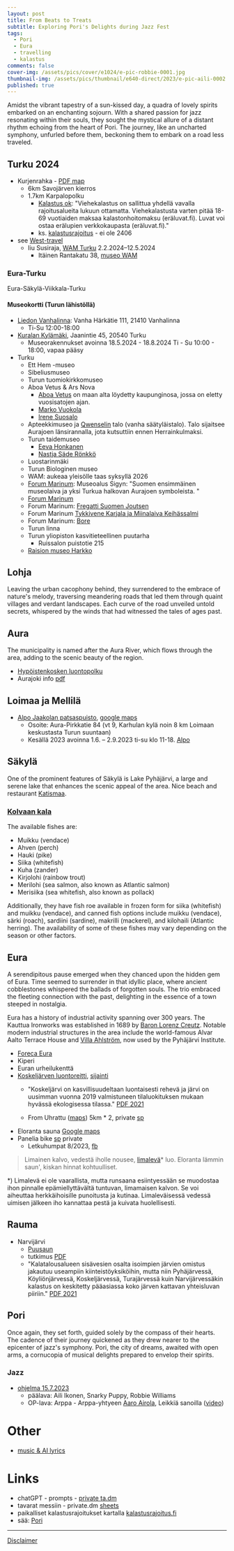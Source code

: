 ```yaml
---
layout: post
title: From Beats to Treats
subtitle: Exploring Pori's Delights during Jazz Fest
tags:
  - Pori
  - Eura
  - travelling
  - kalastus
comments: false
cover-img: /assets/pics/cover/e1024/e-pic-robbie-0001.jpg
thumbnail-img: /assets/pics/thumbnail/e640-direct/2023/e-pic-aili-0002.jpg
published: true
---
```


Amidst the vibrant tapestry of a sun-kissed day, a quadra of lovely spirits embarked on an enchanting sojourn. With a shared passion for jazz resonating within their souls, they sought the mystical allure of a distant rhythm echoing from the heart of Pori. The journey, like an uncharted symphony, unfurled before them, beckoning them to embark on a road less traveled.

## Turku 2024

- Kurjenrahka - [PDF map](https://julkaisut.metsa.fi/wp-content/uploads/sites/2/2021/07/kurjenrahkafinsveeng.pdf)
  - 6km Savojärven kierros
  - 1.7km Karpalopolku
    - [Kalastus ok](https://www.luontoon.fi/kurjenrahka/aktiviteetit): "Viehekalastus on sallittua yhdellä vavalla rajoitusalueita lukuun ottamatta. Viehekalastusta varten pitää 18-69 vuotiaiden maksaa kalastonhoitomaksu (eräluvat.fi). Luvat voi ostaa erälupien verkkokaupasta (eräluvat.fi)." 
    - ks. [kalastusrajoitus](https://kalastusrajoitus.fi/#/kalastusrajoitus) - ei ole 2406
- see [West-travel](https://talonendm.github.io/2023-07-15-west-travel/)
  - Iiu Susiraja, [WAM Turku](https://museot.fi/nayttelykalenteri/?nayttely_id=34350) 2.2.2024–12.5.2024
    - Itäinen Rantakatu 38, [museo WAM](https://www.wam.fi/)

### Eura-Turku

Eura-Säkylä-Viikkala-Turku

#### Museokortti (Turun lähistöllä)

- [Liedon Vanhalinna](https://museot.fi/museohaku/index.php?museo_id=21473): Vanha Härkätie 111, 21410 Vanhalinna
  - Ti-Su 	12:00-18:00
- [Kuralan Kylämäki](https://museot.fi/museohaku/index.php?museo_id=21861), Jaanintie 45, 20540 Turku
  - Museorakennukset avoinna 18.5.2024 - 18.8.2024 Ti - Su 10:00 - 18:00, vapaa pääsy
- Turku
  - Ett Hem -museo
  - Sibeliusmuseo
  - Turun tuomiokirkkomuseo
  - Aboa Vetus & Ars Nova
    - [Aboa Vetus](https://avan.fi/nayttelyt/aboa-vetus-vanha-turku) on maan alta löydetty kaupunginosa, jossa on eletty vuosisatojen ajan.
    - [Marko Vuokola](https://avan.fi/nayttelyt/marko-vuokola)
    - [Irene Suosalo](https://avan.fi/nayttelyt/irene-suosalo)
  - Apteekkimuseo ja [Qwenselin](https://www.turku.fi/apteekkimuseo-ja-qwenselin-talo/herrainkulmasta-museoalueeksi/qwenselin-talon-historia-ja-asukkaat) talo (vanha säätyläistalo). Talo sijaitsee Aurajoen länsirannalla, jota kutsuttiin ennen Herrainkulmaksi.
  - Turun taidemuseo
    - [Eeva Honkanen](https://turuntaidemuseo.fi/nayttelyt/eeva-honkanen)
    - [Nastja Säde Rönkkö](https://turuntaidemuseo.fi/nayttelyt/nastja-sade-ronkko)
  - Luostarinmäki
  - Turun Biologinen museo
  - WAM:  aukeaa yleisölle taas syksyllä 2026
  - [Forum Marinum](https://museot.fi/museohaku/index.php?museo_id=21864): Museoalus Sigyn: "Suomen ensimmäinen museolaiva ja yksi Turkua halkovan Aurajoen symboleista. "
  - [Forum Marinum](https://museot.fi/museohaku/index.php?museo_id=22026)
  - Forum Marinum: [Fregatti Suomen Joutsen](https://museot.fi/museohaku/index.php?museo_id=9032)
  - Forum Marinum [Tykkivene Karjala ja Miinalaiva Keihässalmi](https://museot.fi/museohaku/index.php?museo_id=9056)
  - Forum Marinum: [Bore](https://museot.fi/museohaku/index.php?museo_id=9033)
  - Turun linna
  - Turun yliopiston kasvitieteellinen puutarha
    - Ruissalon puistotie 215
  - [Raision museo Harkko](https://museot.fi/museohaku/index.php?museo_id=22024)

## Lohja

Leaving the urban cacophony behind, they surrendered to the embrace of nature's melody, traversing meandering roads that led them through quaint villages and verdant landscapes. Each curve of the road unveiled untold secrets, whispered by the winds that had witnessed the tales of ages past.

## Aura

The municipality is named after the Aura River, which flows through the area, adding to the scenic beauty of the region. 

- [Hypöistenkosken luontopolku](https://aurajoentie.fi/item/hypoisten-luontopolku/)
- Aurajoki info [pdf](http://aurajoki.net/wp-content/uploads/2017/06/Retkelle-Aurajokilaaksoon2017_pienennetty.pdf)

## Loimaa ja Mellilä

- [Alpo Jaakolan patsaspuisto](https://www.hs.fi/kotimaa/turku/art-2000009738720.html), [google maps](https://goo.gl/maps/P6ZRCYbCCsU4dsJ17)  
  - Osoite: Aura-Pirkkatie 84 (vt 9, Karhulan kylä noin 8 km Loimaan keskustasta Turun suuntaan)
  - Kesällä 2023 avoinna 1.6. – 2.9.2023 ti-su klo 11-18. [Alpo](https://www.loimaantaidemuseo.fi/nayttelyt/alpo-jaakolan-patsaspuisto/)

## Säkylä

One of the prominent features of Säkylä is Lake Pyhäjärvi, a large and serene lake that enhances the scenic appeal of the area. Nice beach and restaurant [Katismaa](https://www.katismaansaari.fi/).

### [Kolvaan kala](https://www.kolvaankala.fi/)

The available fishes are:

- Muikku (vendace)
- Ahven (perch)
- Hauki (pike)
- Siika (whitefish)
- Kuha (zander)
- Kirjolohi (rainbow trout)
- Merilohi (sea salmon, also known as Atlantic salmon)
- Merisiika (sea whitefish, also known as pollack)

Additionally, they have fish roe available in frozen form for siika (whitefish) and muikku (vendace), and canned fish options include muikku (vendace), särki (roach), sardiini (sardine), makrilli (mackerel), and kilohaili (Atlantic herring). The availability of some of these fishes may vary depending on the season or other factors.

## Eura

A serendipitous pause emerged when they chanced upon the hidden gem of Eura. Time seemed to surrender in that idyllic place, where ancient cobblestones whispered the ballads of forgotten souls. The trio embraced the fleeting connection with the past, delighting in the essence of a town steeped in nostalgia.

Eura has a history of industrial activity spanning over 300 years. The Kauttua Ironworks was established in 1689 by [Baron Lorenz Creutz](https://fi.wikipedia.org/wiki/Lorentz_Creutz). Notable modern industrial structures in the area include the world-famous Alvar Aalto Terrace House and [Villa Ahlström](https://www.eura.fi/kulttuuri-ja-vapaa-aika/kulttuuri/euran-100-helmea/villa-ahlstrom/), now used by the Pyhäjärvi Institute.

- [Foreca Eura](https://www.foreca.fi/Finland/Eura)
- Kiperi
- Euran urheilukenttä
- [Koskeljärven luontoreitti](https://www.outdoorssatakunta.fi/kohde/koskeljarven-luontoreitti-eura-45-km/), [sijainti](https://www.luontoon.fi/koskeljarvi/kartatjakulkuyhteydet)
  - "Koskeljärvi on kasvillisuudeltaan luontaisesti rehevä ja järvi on uusimman vuonna 2019 valmistuneen tilaluokituksen mukaan hyvässä ekologisessa tilassa." [PDF 2021](https://www.kalatalouskeskus.fi/wp-content/uploads/2021/10/KHS_EuraLapinj_ehdotusluonnos_teksti_06_10_2021.pdf)

  - From Uhrattu ([maps](https://www.google.com/maps/place/Koskelj%C3%A4rven+luontoreitti/@60.9607969,22.1471633,15.75z)) 5km * 2, private [sp](https://www.sports-tracker.com/workout/haques/64ce42d7a8c87c6696ecd3d0)
- Eloranta sauna [Google maps](https://goo.gl/maps/CNLD5zFRkWSBSh3D7)
- Panelia bike [sp](https://www.sports-tracker.com/workout/haques/64cf350a62bf187981072430) private
  - Letkuhumpat 8/2023, [fb](https://www.facebook.com/events/244469378472274/?ref=newsfeed)

> Limainen kalvo,
vedestä iholle nousee,
[limalevä](https://yle.fi/a/3-11461627)* luo.
Eloranta lämmin saun',
kiskan hinnat kohtuulliset.

*) Limalevä ei ole vaarallista, mutta runsaana esiintyessään se muodostaa ihon pinnalle epämiellyttävältä tuntuvan, limamaisen kalvon. Se voi aiheuttaa herkkäihoisille punoitusta ja kutinaa. Limaleväisessä vedessä uimisen jälkeen iho kannattaa pestä ja kuivata huolellisesti. 

## Rauma

- Narvijärvi
  - [Puusaun](https://www.puusaun.com/)
  - tutkimus [PDF](https://www.doria.fi/bitstream/handle/10024/134624/MO1_2006.pdf)
  -  "Kalatalousalueen sisävesien osalta isoimpien järvien omistus jakautuu useampiin kiinteistöyksiköihin, mutta niin Pyhäjärvessä, Köyliönjärvessä, Koskeljärvessä, Turajärvessä kuin Narvijärvessäkin kalastus on keskitetty pääasiassa koko järven kattavan yhteisluvan piiriin." [PDF 2021](https://www.kalatalouskeskus.fi/wp-content/uploads/2021/10/KHS_EuraLapinj_ehdotusluonnos_teksti_06_10_2021.pdf)

## Pori

Once again, they set forth, guided solely by the compass of their hearts. The cadence of their journey quickened as they drew nearer to the epicenter of jazz's symphony. Pori, the city of dreams, awaited with open arms, a cornucopia of musical delights prepared to envelop their spirits.

### Jazz

- [ohjelma 15.7.2023](https://www.porijazz.fi/fi/ohjelma/2023-07-15/)
  - päälava: Aili Ikonen, Snarky Puppy, Robbie Williams
  - OP-lava: Arppa - Arppa-yhtyeen [Aaro Airola](https://yle.fi/aihe/artikkeli/2021/08/18/arppa-yhtyeen-aaro-airola-syntyi-kulttuurikotiin-opiskeli-liiketaloutta-ja), Leikkiä sanoilla ([video](https://www.youtube.com/watch?v=h_wCI-LiRys))

# Other

- [music & AI lyrics](https://talonendm.github.io/2022-01-09-music/)

# Links

- chatGPT - prompts - [private ta.dm](https://docs.google.com/document/d/1n1Vl_3XI5mYtdwjpzkOmbijMq9S61ba18t5PttlT9xE/edit?usp=sharing)
- tavarat messiin - private.dm [sheets](https://docs.google.com/spreadsheets/d/19BkGyPCeYUFju6qmrPmDd3s-zcD2MNX5jRguvoorb1c/edit?usp=sharing)
- paikalliset kalastusrajoitukset kartalla [kalastusrajoitus.fi](https://kalastusrajoitus.fi/#/kalastusrajoitus)
- sää: [Pori](https://www.foreca.fi/Finland/Pori)

---

[Disclaimer](https://talonendm.github.io/disclaimer)

